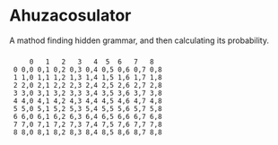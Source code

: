 # Ahuzacosulator
A mathod finding hidden grammar, and then calculating its probability.

###
~~~
     0   1   2   3   4  5  6   7   8
 0 0,0 0,1 0,2 0,3 0,4 0,5 0,6 0,7 0,8
 1 1,0 1,1 1,2 1,3 1,4 1,5 1,6 1,7 1,8
 2 2,0 2,1 2,2 2,3 2,4 2,5 2,6 2,7 2,8
 3 3,0 3,1 3,2 3,3 3,4 3,5 3,6 3,7 3,8
 4 4,0 4,1 4,2 4,3 4,4 4,5 4,6 4,7 4,8
 5 5,0 5,1 5,2 5,3 5,4 5,5 5,6 5,7 5,8
 6 6,0 6,1 6,2 6,3 6,4 6,5 6,6 6,7 6,8
 7 7,0 7,1 7,2 7,3 7,4 7,5 7,6 7,7 7,8
 8 8,0 8,1 8,2 8,3 8,4 8,5 8,6 8,7 8,8
~~~
